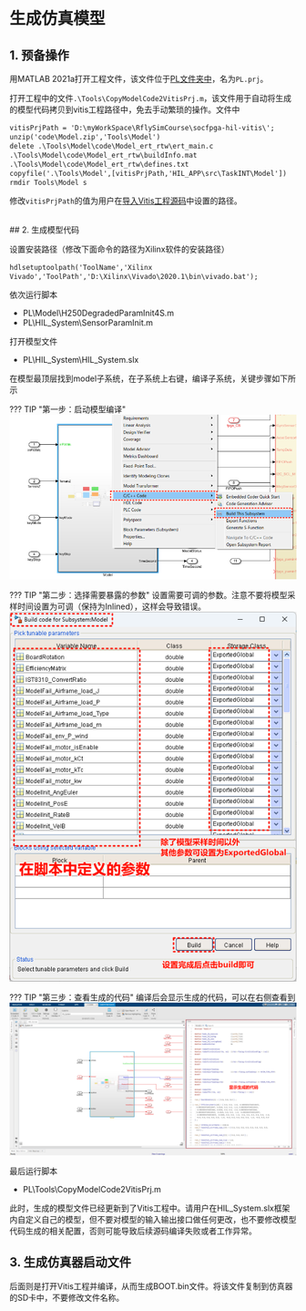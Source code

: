 # 生成仿真模型


## 1. 预备操作

用MATLAB 2021a打开工程文件，该文件位于[PL文件夹中](../dev_manual/envConfig.md#3)，名为`PL.prj`。

打开工程中的文件`.\Tools\CopyModelCode2VitisPrj.m`，该文件用于自动将生成的模型代码拷贝到vitis工程路径中，免去手动繁琐的操作。文件中
```
vitisPrjPath = 'D:\myWorkSpace\RflySimCourse\socfpga-hil-vitis\';
unzip('code\Model.zip','Tools\Model')
delete .\Tools\Model\code\Model_ert_rtw\ert_main.c  .\Tools\Model\code\Model_ert_rtw\buildInfo.mat  .\Tools\Model\code\Model_ert_rtw\defines.txt
copyfile('.\Tools\Model',[vitisPrjPath,'HIL_APP\src\TaskINT\Model'])
rmdir Tools\Model s
```
修改`vitisPrjPath`的值为用户在[导入Vitis工程源码](../dev_manual/envConfig.md#2-vitis)中设置的路径。

<br/>
## 2. 生成模型代码

设置安装路径（修改下面命令的路径为Xilinx软件的安装路径）
```
hdlsetuptoolpath('ToolName','Xilinx Vivado','ToolPath','D:\Xilinx\Vivado\2020.1\bin\vivado.bat');  
```

依次运行脚本

- PL\Model\H250DegradedParamInit4S.m
- PL\HIL_System\SensorParamInit.m

打开模型文件

- PL\HIL_System\HIL_System.slx

在模型最顶层找到model子系统，在子系统上右键，编译子系统，关键步骤如下所示

??? TIP "第一步：启动模型编译"
	![](../img-large/buildmodel.png)

??? TIP "第二步：选择需要暴露的参数"
	设置需要可调的参数。注意不要将模型采样时间设置为可调（保持为Inlined），这样会导致错误。
	![](../img-large/buildmodel2.png)

??? TIP "第三步：查看生成的代码"
	编译后会显示生成的代码，可以在右侧查看到
	![](../img-large/buildmodel3.png)

最后运行脚本

- PL\Tools\CopyModelCode2VitisPrj.m

此时，生成的模型文件已经更新到了Vitis工程中。请用户在HIL_System.slx框架内自定义自己的模型，但不要对模型的输入输出接口做任何更改，也不要修改模型代码生成的相关配置，否则可能导致后续源码编译失败或者工作异常。

## 3. 生成仿真器启动文件

后面则是打开Vitis工程并编译，从而生成BOOT.bin文件。将该文件复制到仿真器的SD卡中，不要修改文件名称。